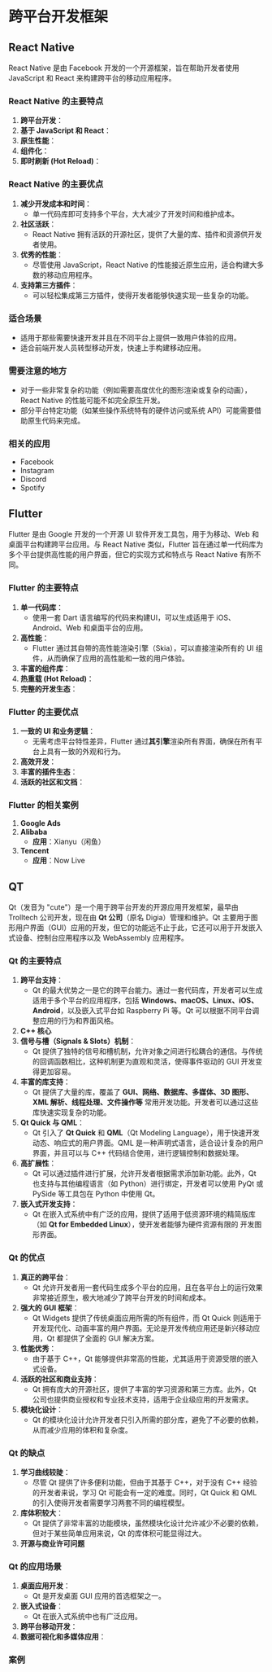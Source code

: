 
# 跨平台开发框架
## React Native
React Native 是由 Facebook 开发的一个开源框架，旨在帮助开发者使用 JavaScript 和 React 来构建跨平台的移动应用程序。
### React Native 的主要特点
1. **跨平台开发**：
2. **基于 JavaScript 和 React**：
3. **原生性能**：
4. **组件化**：
5. **即时刷新 (Hot Reload)**：
### React Native 的主要优点
1. **减少开发成本和时间**：
   - 单一代码库即可支持多个平台，大大减少了开发时间和维护成本。
2. **社区活跃**：
   - React Native 拥有活跃的开源社区，提供了大量的库、插件和资源供开发者使用。
3. **优秀的性能**：
   - 尽管使用 JavaScript，React Native 的性能接近原生应用，适合构建大多数的移动应用程序。
4. **支持第三方插件**：
   - 可以轻松集成第三方插件，使得开发者能够快速实现一些复杂的功能。
### 适合场景
- 适用于那些需要快速开发并且在不同平台上提供一致用户体验的应用。
- 适合前端开发人员转型移动开发，快速上手构建移动应用。
### 需要注意的地方
- 对于一些非常复杂的功能（例如需要高度优化的图形渲染或复杂的动画），React Native 的性能可能不如完全原生开发。
- 部分平台特定功能（如某些操作系统特有的硬件访问或系统 API）可能需要借助原生代码来完成。
### 相关的应用
- Facebook
- Instagram
- Discord
- Spotify

## Flutter

Flutter 是由 Google 开发的一个开源 UI 软件开发工具包，用于为移动、Web 和桌面平台构建跨平台应用。与 React Native 类似，Flutter 旨在通过单一代码库为多个平台提供高性能的用户界面，但它的实现方式和特点与 React Native 有所不同。
### Flutter 的主要特点
1. **单一代码库**：
   - 使用一套 Dart 语言编写的代码来构建UI，可以生成适用于 iOS、Android、Web 和桌面平台的应用。
2. **高性能**：
   - Flutter 通过其自带的高性能渲染引擎（Skia），可以直接渲染所有的 UI 组件，从而确保了应用的高性能和一致的用户体验。
3. **丰富的组件库**：
4. **热重载 (Hot Reload)**：
5. **完整的开发生态**：
### Flutter 的主要优点
1. **一致的 UI 和业务逻辑**：
   - 无需考虑平台特性差异，Flutter 通过**其引擎**渲染所有界面，确保在所有平台上具有一致的外观和行为。
2. **高效开发**：
3. **丰富的插件生态**：
4. **活跃的社区和文档**：
### Flutter 的相关案例
1. **Google Ads**
2. **Alibaba**
   - **应用**：Xianyu（闲鱼）
6. **Tencent**
   - **应用**：Now Live



## QT
Qt（发音为 "cute"）是一个用于跨平台开发的开源应用开发框架，最早由 Trolltech 公司开发，现在由 **Qt 公司**（原名 Digia）管理和维护。Qt 主要用于图形用户界面（GUI）应用的开发，但它的功能远不止于此，它还可以用于开发嵌入式设备、控制台应用程序以及 WebAssembly 应用程序。

### Qt 的主要特点
1. **跨平台支持**：
   - Qt 的最大优势之一是它的跨平台能力。通过一套代码库，开发者可以生成适用于多个平台的应用程序，包括 **Windows、macOS、Linux、iOS、Android**，以及嵌入式平台如 Raspberry Pi 等。Qt 可以根据不同平台调整应用的行为和界面风格。
2. **C++ 核心**
3. **信号与槽（Signals & Slots）机制**：
   - Qt 提供了独特的信号和槽机制，允许对象之间进行松耦合的通信。与传统的回调函数相比，这种机制更为直观和灵活，使得事件驱动的 GUI 开发变得更加容易。
4. **丰富的库支持**：
   - Qt 提供了大量的库，覆盖了 **GUI、网络、数据库、多媒体、3D 图形、XML 解析、线程处理、文件操作等** 常用开发功能。开发者可以通过这些库快速实现复杂的功能。
5. **Qt Quick 与 QML**：
   - Qt 引入了 **Qt Quick** 和 **QML**（Qt Modeling Language），用于快速开发动态、响应式的用户界面。QML 是一种声明式语言，适合设计复杂的用户界面，并且可以与 C++ 代码结合使用，进行逻辑控制和数据处理。
6. **高扩展性**：
   - Qt 可以通过插件进行扩展，允许开发者根据需求添加新功能。此外，Qt 也支持与其他编程语言（如 Python）进行绑定，开发者可以使用 PyQt 或 PySide 等工具包在 Python 中使用 Qt。
7. **嵌入式开发支持**：
   - Qt 在嵌入式系统中有广泛的应用，提供了适用于低资源环境的精简版库（如 **Qt for Embedded Linux**），使开发者能够为硬件资源有限的 开发图形界面。
### Qt 的优点
1. **真正的跨平台**：
   - Qt 允许开发者用一套代码生成多个平台的应用，且在各平台上的运行效果非常接近原生，极大地减少了跨平台开发的时间和成本。
2. **强大的 GUI 框架**：
   - Qt Widgets 提供了传统桌面应用所需的所有组件，而 Qt Quick 则适用于开发现代化、动画丰富的用户界面。无论是开发传统应用还是新兴移动应用，Qt 都提供了全面的 GUI 解决方案。
3. **性能优秀**：
   - 由于基于 C++，Qt 能够提供非常高的性能，尤其适用于资源受限的嵌入式设备。
4. **活跃的社区和商业支持**：
   - Qt 拥有庞大的开源社区，提供了丰富的学习资源和第三方库。此外，Qt 公司也提供商业授权和专业技术支持，适用于企业级应用的开发需求。
5. **模块化设计**：
   - Qt 的模块化设计允许开发者只引入所需的部分库，避免了不必要的依赖，从而减少应用的体积和复杂度。
### Qt 的缺点
1. **学习曲线较陡**：
   - 尽管 Qt 提供了许多便利功能，但由于其基于 C++，对于没有 C++ 经验的开发者来说，学习 Qt 可能会有一定的难度。同时，Qt Quick 和 QML 的引入使得开发者需要学习两套不同的编程模型。
2. **库体积较大**：
   - Qt 提供了非常丰富的功能模块，虽然模块化设计允许减少不必要的依赖，但对于某些简单应用来说，Qt 的库体积可能显得过大。
3. **开源与商业许可问题**
### Qt 的应用场景
1. **桌面应用开发**：
   - Qt 是开发桌面 GUI 应用的首选框架之一。
2. **嵌入式设备**：
   - Qt 在嵌入式系统中也有广泛应用。
3. **跨平台移动开发**：
4. **数据可视化和多媒体应用**：
### 案例
